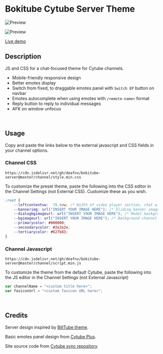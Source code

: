 # Bokitube Cytube Server Theme

![Preview](https://raw.githubusercontent.com/deafnv/bokitube-server/master/images/ss.png)

![Preview](https://raw.githubusercontent.com/deafnv/bokitube-server/master/images/ss-mobile.png)

[Live demo](https://cytu.be/r/testtheme)

## Description

JS and CSS for a chat-focused theme for Cytube channels.

- Mobile-friendly responsive design
- Better emotes display
- Switch from fixed, to draggable emotes panel with `Switch EP` button on navbar
- Emotes autocomplete when using emotes with `/<emote-name>` format
- Reply button to reply to individual messages
- AFK on window unfocus

&nbsp;

## Usage

Copy and paste the links below to the external javascript and CSS fields in your channel options.

### Channel CSS

```
https://cdn.jsdelivr.net/gh/deafnv/bokitube-server@master/channel/style.min.css
```

To customize the preset theme, paste the following into the CSS editor in the Channel Settings (not External CSS). Customize these as you wish.

``` css
:root {
    --leftcontentvw:  78.4vw; /* Width of video player section, chat will fill the rest */
    --bannerimg: url("INSERT YOUR IMAGE HERE"); /* Sliding banner image in MOTD */
    --dialogbgimageurl: url("INSERT YOUR IMAGE HERE"); /* Modal background image */
    --bgimageurl: url("INSERT YOUR IMAGE HERE"); /* Background channel image */
    --primarycolor: #000000;
    --secondarycolor: #2e2e2e;
    --tertiarycolor: #627b83;
}
```

### Channel Javascript

```
https://cdn.jsdelivr.net/gh/deafnv/bokitube-server@master/channel/script.min.js
```

To customize the theme from the default Cytube, paste the following into the JS editor in the Channel Settings (not External Javascript)

``` javascript
var channelName = "<custom title here>";
var faviconUrl = "<custom favicon URL here>";
```

&nbsp;

## Credits

Server design inspired by [BillTube theme](https://github.com/BillTube/BillTube2).

Basic emotes panel design from [Cytube Plus](https://github.com/zimny-lech/CyTube-Plus).

Site source code from [Cytube sync repository](https://github.com/calzoneman/sync).
